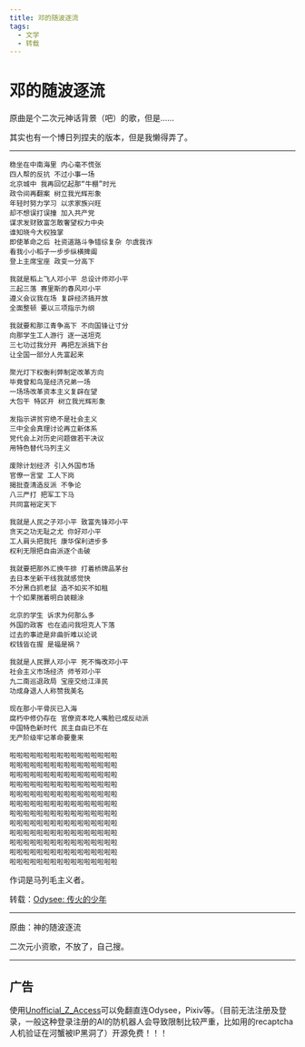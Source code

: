 ```yaml
---
title: 邓的随波逐流
tags:
  - 文学
  - 转载
---
```

# 邓的随波逐流

<script setup>
import MidiPlayer from './MidiPlayer.vue';
</script>

<MidiPlayer MidiUrl="/midis/随波逐流.mid" SongTitle="随波逐流.mid" key="随波逐流" />

原曲是个二次元神话背景（吧）的歌，但是……

其实也有一个博日列捏夫的版本，但是我懒得弄了。

---

```text
稳坐在中南海里 内心毫不慌张
四人帮的反抗 不过小事一场
北京城中 我再回忆起那“牛棚”时光
政令间再翻案 树立我光辉形象
年轻时努力学习 以求家族兴旺
却不想误打误撞 加入共产党
谋求发财致富怎敢奢望权力中央
谁知晓今大权独掌
即使革命之后 社资道路斗争错综复杂 尔虞我诈
看我小小稻子一步步纵横捭阖
登上主席宝座 政变一分高下

我就是稻上飞人邓小平 总设计师邓小平
三起三落 赛里斯的春风邓小平
遵义会议我在场 复辟经济搞开放
全面整顿 要以三项指示为纲

我就要和那江青争高下 不向国锋让寸分
向那学生工人游行 逐一送坦克
三七功过我分开 再把左派搞下台
让全国一部分人先富起来

聚光灯下权衡利弊制定改革方向
毕竟曾和鸟笼经济兄弟一场
一场场改革资本主义复辟在望
大包干 特区开 树立我光辉形象

发指示讲贫穷绝不是社会主义
三中全会真理讨论再立新体系
党代会上对历史问题做若干决议
用特色替代马列主义

废除计划经济 引入外国市场
官僚一言堂 工人下岗
揭批查清造反派 不争论
八三严打 把军工下马
共同富裕定天下

我就是人民之子邓小平 致富先锋邓小平
贪天之功无耻之尤 你好邓小平
工人肩头把我托 康华保利进步多
权利无限把自由派逐个击破

我就要把那外汇换牛排 打着桥牌品茅台
去日本坐新干线我就感觉快
不分黑白抓老鼠 造不如买不如租
十个如果揣着明白装糊涂

北京的学生 诉求为何那么多
外国的政客 也在追问我坦克人下落
过去的事迹是非曲折难以论说
权钱皆在握 是福是祸？

我就是人民罪人邓小平 死不悔改邓小平
社会主义市场经济 师爷邓小平
九二南巡退政局 宝座交给江泽民
功成身退人人称赞我美名

现在那小平骨灰已入海
腐朽中修仍存在 官僚资本吃人嘴脸已成反动派
中国特色新时代 民主自由已不在
无产阶级牢记革命要重来

啦啦啦啦啦啦啦啦啦啦啦啦啦啦啦啦
啦啦啦啦啦啦啦啦啦啦啦啦啦啦啦啦
啦啦啦啦啦啦啦啦啦啦啦啦啦啦啦啦
啦啦啦啦啦啦啦啦啦啦啦啦啦啦啦啦
啦啦啦啦啦啦啦啦啦啦啦啦啦啦啦啦
啦啦啦啦啦啦啦啦啦啦啦啦啦啦啦啦
啦啦啦啦啦啦啦啦啦啦啦啦啦啦啦啦
啦啦啦啦啦啦啦啦啦啦啦啦啦啦啦啦
啦啦啦啦啦啦啦啦啦啦啦啦啦啦啦啦
啦啦啦啦啦啦啦啦啦啦啦啦啦啦啦啦
啦啦啦啦啦啦啦啦啦啦啦啦啦啦啦啦
啦啦啦啦啦啦啦啦啦啦啦啦啦啦啦啦
```

作词是马列毛主义者。

转载：[Odysee: 传火的少年]([https://odysee.com/@maliemaocommunist:1/%EF%BC%88%E5%A2%99%E5%86%85%E5%B7%B2%E5%88%A0%EF%BC%89%E3%80%90%E4%B8%81%E7%9C%9F%E3%80%91%E3%80%8A%E7%90%86%E5%A1%98%E5%A4%A7%E9%81%93%E4%B8%9C%E3%80%8B%E2%80%94%E2%80%94%E7%AC%AC9%E5%B1%8A%E9%A6%99%E6%B8%AF%E5%8D%81%E5%A4%A7%E5%8A%B2%E6%AD%8C%E9%87%91%E6%9B%B2%E5%A5%96:6](https://odysee.com/@maliemaocommunist:1/%E3%80%90%E8%BE%B1%E7%A8%BB%E3%80%91%E9%82%93%E7%9A%84%E9%9A%8F%E6%B3%A2%E9%80%90%E6%B5%81:c))

---

原曲：神的随波逐流

二次元小资歌，不放了，自己搜。

---

## 广告

使用[Unofficial_Z_Access](/Unofficial_Z_Access/)可以免翻直连Odysee，Pixiv等。（目前无法注册及登录，一般这种登录注册的AI的防机器人会导致限制比较严重，比如用的recaptcha人机验证在河蟹被IP黑洞了）开源免费！！！
